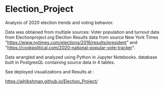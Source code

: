 # Election_Project
Analysis of 2020 election trends and voting behavior.

Data was obtained from multiple sources:
Voter population and turnout data from Electionproject.org
Election Results data from source New York Times "https://www.nytimes.com/elections/2016/results/president"
and "https://cookpolitical.com/2020-national-popular-vote-tracker".

Data wrangled and analyzed using Python in Jupyter Notebooks.
database built in PostgresQL containing source data in 4 tables.

See deployed visualizations and Results at :

https://ajhibshman.github.io/Election_Project/


